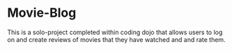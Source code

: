 # Movie-Blog
This is a solo-project completed within coding dojo that allows users to log on and create reviews of movies that they have watched and and rate them.
